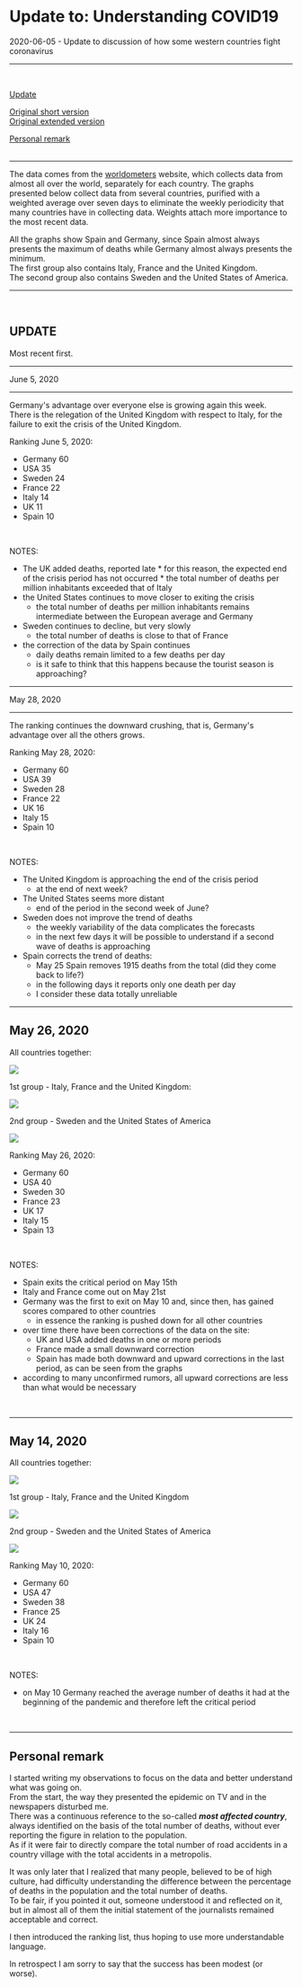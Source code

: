 # Update to: Understanding COVID19

2020-06-05 - Update to discussion of how some western countries fight coronavirus 
<br />  

----
<br />  


[Update](./0.UPDATE.english.md#update)  
  
[Original short version](https://github.com/fpirri/covid19/blob/master/short.README.english.md)  
[Original extended version](https://github.com/fpirri/covid19/blob/master/README.english.md)  
  
[Personal remark](./0.UPDATE.english.md#personal-remark)  
<br />  
    
----

The data comes from the [worldometers](https://www.worldometers.info/coronavirus/#countries) website, which collects data from almost all over the world, separately for each country.
The graphs presented below collect data from several countries, purified with a weighted average over seven days to eliminate the weekly periodicity that many countries have in collecting data.
Weights attach more importance to the most recent data.

All the graphs show Spain and Germany, since Spain almost always presents the maximum of deaths while Germany almost always presents the minimum.  
The first group also contains Italy, France and the United Kingdom.  
The second group also contains Sweden and the United States of America.  
  
 ----
 
<br />

UPDATE
----  

Most recent first.  
  
----
  
  
June 5, 2020


----

Germany's advantage over everyone else is growing again this week.  
There is the relegation of the United Kingdom with respect to Italy, for the failure to exit the crisis of the United Kingdom.

Ranking June 5, 2020:
*    Germany   60
*    USA      35
*    Sweden   24
*    France    22
*    Italy     14
*    UK      11
*    Spain     10
<br />
  
NOTES:  
* The UK added deaths, reported late
      * for this reason, the expected end of the crisis period has not occurred
      * the total number of deaths per million inhabitants exceeded that of Italy
* the United States continues to move closer to exiting the crisis
    * the total number of deaths per million inhabitants remains intermediate between the European average and Germany
* Sweden continues to decline, but very slowly
    * the total number of deaths is close to that of France
* the correction of the data by Spain continues
    * daily deaths remain limited to a few deaths per day
    * is it safe to think that this happens because the tourist season is approaching?  
  
----


May 28, 2020

----

The ranking continues the downward crushing, that is, Germany's advantage over all the others grows.

Ranking May 28, 2020:
*    Germany   60
*    USA      39
*    Sweden   28
*    France    22
*    UK      16
*    Italy     15
*    Spain     10
<br />
  
NOTES:  
* The United Kingdom is approaching the end of the crisis period
     * at the end of next week?  
* The United States seems more distant  
     * end of the period in the second week of June?
* Sweden does not improve the trend of deaths  
     * the weekly variability of the data complicates the forecasts
     * in the next few days it will be possible to understand if a second wave of deaths is approaching
* Spain corrects the trend of deaths:  
   * May 25 Spain removes 1915 deaths from the total (did they come back to life?)  
   * in the following days it reports only one death per day  
   * I consider these data totally unreliable  
  
----  

May 26, 2020
----
  
All countries together:

<img src="https://github.com/fpirri/covid19/raw/master/history/images/archive/2020-05-26%20Countries%20Daily%20Deaths%20per%20Million.wma.all.png">
  
  
1st group - Italy, France and the United Kingdom:

<img src="https://github.com/fpirri/covid19/raw/master/history/images/archive/2020-05-26%20Countries%20Daily%20Deaths%20per%20Million.wma.gr1.png">
  
  
2nd group - Sweden and the United States of America

<img src="https://github.com/fpirri/covid19/raw/master/history/images/archive/2020-05-26%20Countries%20Daily%20Deaths%20per%20Million.wma.gr2.png">
  
  
Ranking May 26, 2020:  
*    Germany   60
*    USA      40
*    Sweden   30
*    France    23
*    UK      17
*    Italy     15
*    Spain   13
<br />
  
NOTES:
* Spain exits the critical period on May 15th
* Italy and France come out on May 21st
* Germany was the first to exit on May 10 and, since then, has gained scores compared to other countries
    * in essence the ranking is pushed down for all other countries
* over time there have been corrections of the data on the site:
    * UK and USA added deaths in one or more periods
    * France made a small downward correction
    * Spain has made both downward and upward corrections in the last period, as can be seen from the graphs
* according to many unconfirmed rumors, all upward corrections are less than what would be necessary

<br />
  

----

May 14, 2020
----

All countries together:

<img src="https://github.com/fpirri/covid19/raw/master/history/images/archive/2020-05-14%20Countries%20Daily%20Deaths%20per%20Million.wma.all.png">

1st group - Italy, France and the United Kingdom

<img src="https://github.com/fpirri/covid19/raw/master/history/images/archive/2020-05-14%20Countries%20Daily%20Deaths%20per%20Million.wma.gr1.png">

2nd group - Sweden and the United States of America

<img src="https://github.com/fpirri/covid19/raw/master/history/images/archive/2020-05-14%20Countries%20Daily%20Deaths%20per%20Million.wma.gr2.png">
  
Ranking May 10, 2020:  
*    Germany   60
*    USA      47
*    Sweden   38
*    France    25
*    UK      24
*    Italy     16
*    Spain     10
<br />
  
  NOTES:
- on May 10 Germany reached the average number of deaths it had at the beginning of the pandemic and therefore left the critical period

<br />
  

----
   
Personal remark
----

I started writing my observations to focus on the data and better understand what was going on.  
From the start, the way they presented the epidemic on TV and in the newspapers disturbed me.  
There was a continuous reference to the so-called ***most affected country***, always identified on the basis of the total number of deaths, without ever reporting the figure in relation to the population.  
As if it were fair to directly compare the total number of road accidents in a country village with the total accidents in a metropolis.  
    
It was only later that I realized that many people, believed to be of high culture, had difficulty understanding the difference between the percentage of deaths in the population and the total number of deaths.  
To be fair, if you pointed it out, someone understood it and reflected on it, but in almost all of them the initial statement of the journalists remained acceptable and correct.  
  
I then introduced the ranking list, thus hoping to use more understandable language.  
  
In retrospect I am sorry to say that the success has been modest (or worse).


